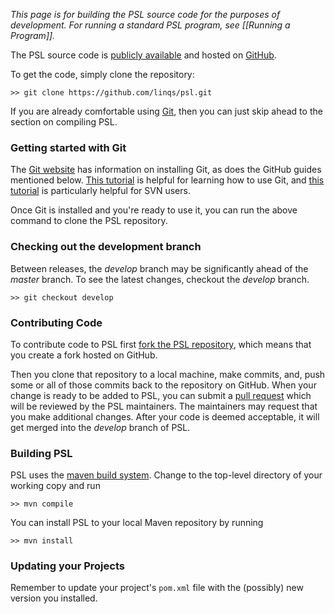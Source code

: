 *This page is for building the PSL source code for the purposes of development.
For running a standard PSL program, see [[Running a Program]].*

The PSL source code is [publicly available](https://github.com/linqs/psl/) and hosted on [GitHub](https://github.com).

To get the code, simply clone the repository:
```
>> git clone https://github.com/linqs/psl.git
```

If you are already comfortable using [Git](http://git-scm.com/), then you can just skip ahead to the section on compiling PSL.

### Getting started with Git

The [Git website](http://git-scm.com/) has information on installing Git, as does the GitHub guides mentioned below. [This tutorial](https://git-scm.com/book/en/v2/Getting-Started-Git-Basics) is helpful for learning how to use Git, and [this tutorial](https://git.wiki.kernel.org/index.php/GitSvnCrashCourse) is particularly helpful for SVN users.

Once Git is installed and you're ready to use it, you can run the above command to clone the PSL repository.

### Checking out the development branch

Between releases, the *develop* branch may be significantly ahead of the *master* branch.
To see the latest changes, checkout the *develop* branch.

```
>> git checkout develop
```

### Contributing Code

To contribute code to PSL first [fork the PSL repository](https://help.github.com/articles/fork-a-repo/), which means that you create a fork hosted on GitHub.

Then you clone that repository to a local machine, make commits, and, push some or all of those commits back to the repository on GitHub.
When your change is ready to be added to PSL, you can submit a [pull request](https://help.github.com/articles/about-pull-requests/) which will be reviewed by the PSL maintainers.
The maintainers may request that you make additional changes.
After your code is deemed acceptable, it will get merged into the *develop* branch of PSL.

### Building PSL

PSL uses the [maven build system](https://maven.apache.org/).
Change to the top-level directory of your working copy and run

```
>> mvn compile
```

You can install PSL to your local Maven repository by running

```
>> mvn install
```

### Updating your Projects

Remember to update your project's `pom.xml` file with the (possibly) new version you installed.